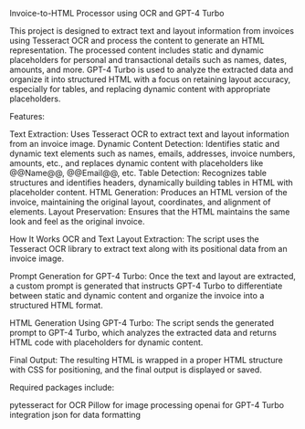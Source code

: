 Invoice-to-HTML Processor using OCR and GPT-4 Turbo

This project is designed to extract text and layout information from invoices using Tesseract OCR and process the content to generate an HTML representation. The processed content includes static and dynamic placeholders for personal and transactional details such as names, dates, amounts, and more. GPT-4 Turbo is used to analyze the extracted data and organize it into structured HTML with a focus on retaining layout accuracy, especially for tables, and replacing dynamic content with appropriate placeholders.

Features:

 Text Extraction: Uses Tesseract OCR to extract text and layout information from an invoice image.
 Dynamic Content Detection: Identifies static and dynamic text elements such as names, emails, addresses, invoice numbers, amounts, etc., and replaces dynamic content with placeholders like @@Name@@, @@Email@@, etc.
 Table Detection: Recognizes table structures and identifies headers, dynamically building tables in HTML with placeholder content.
 HTML Generation: Produces an HTML version of the invoice, maintaining the original layout, coordinates, and alignment of elements.
 Layout Preservation: Ensures that the HTML maintains the same look and feel as the original invoice.

How It Works
OCR and Text Layout Extraction: The script uses the Tesseract OCR library to extract text along with its positional data from an invoice image.


Prompt Generation for GPT-4 Turbo: Once the text and layout are extracted, a custom prompt is generated that instructs GPT-4 Turbo to differentiate between static and dynamic content and organize the invoice into a structured HTML format.

HTML Generation Using GPT-4 Turbo: The script sends the generated prompt to GPT-4 Turbo, which analyzes the extracted data and returns HTML code with placeholders for dynamic content.

Final Output: The resulting HTML is wrapped in a proper HTML structure with CSS for positioning, and the final output is displayed or saved.

Required packages include:

pytesseract for OCR
Pillow for image processing
openai for GPT-4 Turbo integration
json for data formatting










